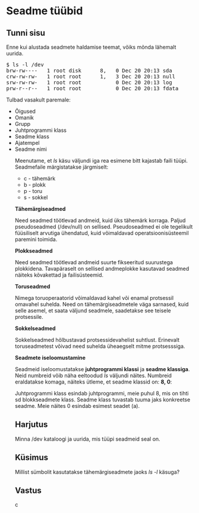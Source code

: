 # Seadme tüübid

## Tunni sisu

Enne kui alustada seadmete haldamise teemat, võiks mõnda lähemalt uurida.

<pre>$ ls -l /dev
brw-rw----   1 root disk      8,   0 Dec 20 20:13 sda
crw-rw-rw-   1 root root      1,   3 Dec 20 20:13 null
srw-rw-rw-   1 root root           0 Dec 20 20:13 log
prw-r--r--   1 root root           0 Dec 20 20:13 fdata
</pre>

Tulbad vasakult paremale:

<ul>
<li>Õigused</li>
<li>Omanik</li>
<li>Grupp</li>
<li>Juhtprogrammi klass</li>
<li>Seadme klass</li>
<li>Ajatempel</li>
<li>Seadme nimi</li>

Meenutame, et *ls* käsu väljundi iga rea esimene bitt kajastab faili tüüpi. Seadmefaile märgistatakse järgmiselt:

<ul>
<li>c - tähemärk</li>
<li>b - plokk</li>
<li>p - toru</li>
<li>s - sokkel</li>
</ul>

<b>Tähemärgiseadmed</b>

Need seadmed töötlevad andmeid, kuid üks tähemärk korraga. Paljud pseudoseadmed (/dev/null) on sellised. Pseudoseadmed ei ole tegelikult füüsiliselt arvutiga ühendatud, kuid võimaldavad operatsioonisüsteemil paremini toimida.

<b>Plokkseadmed</b>

Need seadmed töötlevad andmeid suurte fikseeritud suurustega plokkidena. Tavapäraselt on sellised andmeplokke kasutavad seadmed näiteks kõvakettad ja failisüsteemid.

<b>Toruseadmed</b>

Nimega toruoperaatorid võimaldavad kahel või enamal protsessil omavahel suhelda. Need on tähemärgiseadmetele väga sarnased, kuid selle asemel, et saata väljund seadmele, saadetakse see teisele protsessile.

<b>Sokkelseadmed</b>

Sokkelseadmed hõlbustavad protsessidevahelist suhtlust. Erinevalt toruseadmetest võivad need suhelda üheaegselt mitme protsesssiga.

<b>Seadmete iseloomustamine</b>

Seadmeid iseloomustatakse <b>juhtprogrammi klassi</b> ja <b>seadme klassiga</b>. Neid numbreid võib näha eeltoodud *ls* väljundi näites. Numbreid eraldatakse komaga, näiteks ütleme, et seadme klassid on: <b>8, 0</b>:

Juhtprogrammi klass esindab juhtprogrammi, meie puhul 8, mis on tihti sd blokkseadmete klass. Seadme klass tuvastab tuuma jaks konkreetse seadme. Meie näites 0 esindab esimest seadet (a).

## Harjutus

Minna /dev kataloogi ja uurida, mis tüüpi seadmeid seal on.

## Küsimus

Millist sümbolit kasutatakse tähemärgiseadmete jaoks *ls -l* käsuga?

## Vastus

c
